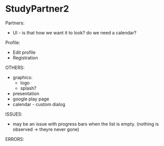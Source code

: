 # StudyPartner2

Partners:
- UI - is that how we want it to look? do we need a calendar?

Profile:
- Edit profile
- Registration

OTHERS:
- graphics:
    - logo
    - splash?
- presentation
- google play page
- calendar - custom dialog

ISSUES:
- may be an issue with progress bars when the list is empty. (nothing is observed -> theyre never gone)

ERRORS: